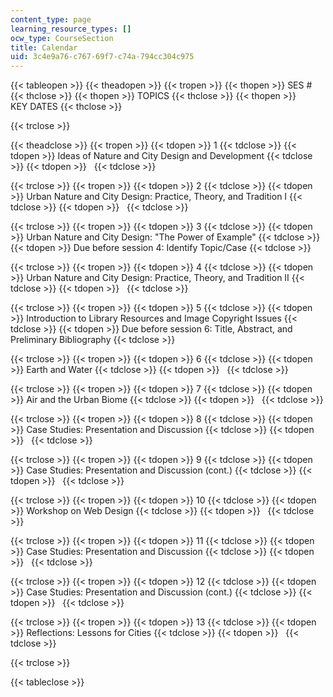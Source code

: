 ```yaml
---
content_type: page
learning_resource_types: []
ocw_type: CourseSection
title: Calendar
uid: 3c4e9a76-c767-69f7-c74a-794cc304c975
---
```


{{< tableopen >}}
{{< theadopen >}}
{{< tropen >}}
{{< thopen >}}
SES #
{{< thclose >}}
{{< thopen >}}
TOPICS
{{< thclose >}}
{{< thopen >}}
KEY DATES
{{< thclose >}}

{{< trclose >}}

{{< theadclose >}}
{{< tropen >}}
{{< tdopen >}}
1
{{< tdclose >}}
{{< tdopen >}}
Ideas of Nature and City Design and Development
{{< tdclose >}}
{{< tdopen >}}
 
{{< tdclose >}}

{{< trclose >}}
{{< tropen >}}
{{< tdopen >}}
2
{{< tdclose >}}
{{< tdopen >}}
Urban Nature and City Design: Practice, Theory, and Tradition I
{{< tdclose >}}
{{< tdopen >}}
 
{{< tdclose >}}

{{< trclose >}}
{{< tropen >}}
{{< tdopen >}}
3
{{< tdclose >}}
{{< tdopen >}}
Urban Nature and City Design: "The Power of Example"
{{< tdclose >}}
{{< tdopen >}}
Due before session 4: Identify Topic/Case
{{< tdclose >}}

{{< trclose >}}
{{< tropen >}}
{{< tdopen >}}
4
{{< tdclose >}}
{{< tdopen >}}
Urban Nature and City Design: Practice, Theory, and Tradition II
{{< tdclose >}}
{{< tdopen >}}
 
{{< tdclose >}}

{{< trclose >}}
{{< tropen >}}
{{< tdopen >}}
5
{{< tdclose >}}
{{< tdopen >}}
Introduction to Library Resources and Image Copyright Issues
{{< tdclose >}}
{{< tdopen >}}
Due before session 6: Title, Abstract, and Preliminary Bibliography
{{< tdclose >}}

{{< trclose >}}
{{< tropen >}}
{{< tdopen >}}
6
{{< tdclose >}}
{{< tdopen >}}
Earth and Water
{{< tdclose >}}
{{< tdopen >}}
 
{{< tdclose >}}

{{< trclose >}}
{{< tropen >}}
{{< tdopen >}}
7
{{< tdclose >}}
{{< tdopen >}}
Air and the Urban Biome
{{< tdclose >}}
{{< tdopen >}}
 
{{< tdclose >}}

{{< trclose >}}
{{< tropen >}}
{{< tdopen >}}
8
{{< tdclose >}}
{{< tdopen >}}
Case Studies: Presentation and Discussion
{{< tdclose >}}
{{< tdopen >}}
 
{{< tdclose >}}

{{< trclose >}}
{{< tropen >}}
{{< tdopen >}}
9
{{< tdclose >}}
{{< tdopen >}}
Case Studies: Presentation and Discussion (cont.)
{{< tdclose >}}
{{< tdopen >}}
 
{{< tdclose >}}

{{< trclose >}}
{{< tropen >}}
{{< tdopen >}}
10
{{< tdclose >}}
{{< tdopen >}}
Workshop on Web Design
{{< tdclose >}}
{{< tdopen >}}
 
{{< tdclose >}}

{{< trclose >}}
{{< tropen >}}
{{< tdopen >}}
11
{{< tdclose >}}
{{< tdopen >}}
Case Studies: Presentation and Discussion
{{< tdclose >}}
{{< tdopen >}}
 
{{< tdclose >}}

{{< trclose >}}
{{< tropen >}}
{{< tdopen >}}
12
{{< tdclose >}}
{{< tdopen >}}
Case Studies: Presentation and Discussion (cont.)
{{< tdclose >}}
{{< tdopen >}}
 
{{< tdclose >}}

{{< trclose >}}
{{< tropen >}}
{{< tdopen >}}
13
{{< tdclose >}}
{{< tdopen >}}
Reflections: Lessons for Cities
{{< tdclose >}}
{{< tdopen >}}
 
{{< tdclose >}}

{{< trclose >}}

{{< tableclose >}}